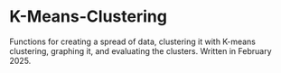 # K-Means-Clustering
Functions for creating a spread of data, clustering it with K-means clustering, graphing it, and evaluating the clusters.
Written in February 2025.
